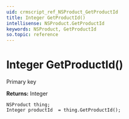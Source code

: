 ```yaml
---
uid: crmscript_ref_NSProduct_GetProductId
title: Integer GetProductId()
intellisense: NSProduct.GetProductId
keywords: NSProduct, GetProductId
so.topic: reference
---
```


# Integer GetProductId()

Primary key

**Returns:** Integer

```crmscript
NSProduct thing;
Integer productId  = thing.GetProductId();
```

